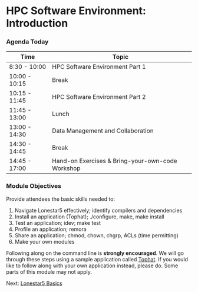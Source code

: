 # HPC Software Environment: Introduction

### Agenda Today

| Time | Topic |
|--------|--------------------------------------------------|
|  8:30 - 10:00 | HPC Software Environment Part 1 |
| 10:00 - 10:15 | Break |
| 10:15 - 11:45 | HPC Software Environment Part 2 |
| 11:45 - 13:00 | Lunch |
| 13:00 - 14:30 | Data Management and Collaboration |
| 14:30 - 14:45 | Break |
| 14:45 - 17:00 | Hand-on Exercises & Bring-your-own-code Workshop |



### Module Objectives

Provide attendees the basic skills needed to:

 1. Navigate Lonestar5 effectively; identify compilers and dependencies
 2. Install an application (Tophat); ./configure, make, make install
 3. Test an application; idev; make test
 4. Profile an application; remora
 5. Share an application; chmod, chown, chgrp, ACLs (time permitting)
 6. Make your own modules

Following along on the command line is **strongly encouraged**. We will go through these steps using a sample application called [Tophat](https://ccb.jhu.edu/software/tophat/tutorial.shtml). If you would like to follow along with your own application instead, please do. Some parts of this module may not apply.



Next: [Lonestar5 Basics](hpc_software_environment_02.md)


